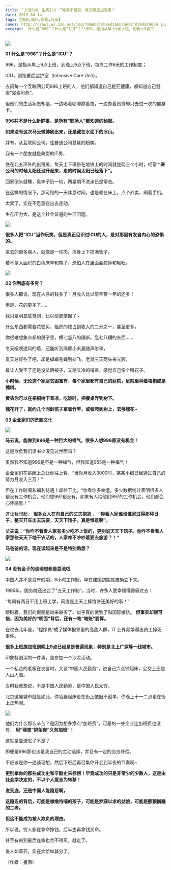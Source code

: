 ```yaml
---
title: “上班996，生病ICU！”如果不是穷，谁又愿意加班呢？
date: 2019-04-14
tags: [情感,娱乐,影视,社会]
cover: http://crawl.ws.126.net/img/706db37cb8ed1b6b7a681fd284874639.jpg
excerpt:  什么是“996”？什么是“ICU”？**996，是指从早上9点上班，到晚上9点下
---
```

![](http://crawl.ws.126.net/img/706db37cb8ed1b6b7a681fd284874639.jpg)  

**01 什么是“996”？什么是“ICU”？**

996，是指从早上9点上班，到晚上9点下班，每周工作6天的工作制度；

ICU，则指重症监护室（Intensive Care Unit）。

去问每一个互联网公司996上班的人，他们都知道自己是亚健康，都知道自己健康“岌岌可危”。

但他们的生活状态却是，一边喝着咖啡熬着夜，一边办着昂贵却只去过一次的健身卡。

**996并不是什么新鲜事，是所有“职场人”都知道的秘密。**

**如果没有这次马云微博刷出来，还是藏在水面下的冰山。**

并有，从互联网公司，往普通公司蔓延的趋势。

我有一个朋友就是典型的IT男，

住在北五环外的出租房，每天上下班挤在地铁上的时间就是两三个小时，经常 **“进公司的时候太阳还没升起来，走的时候太阳已经落下”。**

回家倒头就睡，臭袜子扔一地，两星期不洗澡已是常态。

在这样的情况下，那可怜的一天休息时间，也是赖在床上，点个外卖，刷着手机。

太累了，实在不愿意在出去走动。

生存压力大，是这个社会普遍的生活问题。

![](http://crawl.ws.126.net/img/7c8556565cdb3ea01a22ac02f4c955f9.jpg)  

**很多人把“ICU”当作玩笑，但是真正见识过ICU的人，是对那里有发自内心的恐惧的。**

进去的很多病人，就像是一坨肉，浑身上下插满管子，

若不是大面积的白色床单和帘子，恐怕人在里面会疯掉和呕吐。

![](http://crawl.ws.126.net/img/2f57767aae8bf5ee5290e7454b6260b6.jpg)  

**02 你到底有多穷？**

很多人都说，现在人挣的钱多了！月收入比以前辛苦一年的还多！

但是，花的更多了……

我只是明显感觉到，比以前更拮据了~

什么东西都需要花钱买，租房的钱占到收入的二分之一，甚至更多，

你很难想象帝都的房子里，横七竖八的隔断，乱七八糟的东西……

冬天嗖嗖透风的墙，还能听到隔壁小夫妻随声附和，

夏天总好些了吧，却是蟑螂苍蝇到处飞，老鼠三天两头来光顾，

最让人受不了还是没法晒被子，又潮又冷的铺盖，感觉自己像个叫花子。

**小时候，无论这个家庭贫困富有，每个家里都有自己的庭院，庭院里种着梧桐或是槐树。**

**黄昏你可以在梧桐树下乘凉，吃饭时，把餐桌弄到树下。**

**槐花开了，就约几个同龄孩子拿着竹竿，或者爬到树上，去够槐花~**

**03 企业家们的洗脑文化**

![](http://crawl.ws.126.net/img/e03853c1cf2947c96d0453a7ee72d0dd.jpg)  

**马云说，能做到996是一种巨大的福气，很多人想996都没有机会！**

这是欺负我们读书少没见过世面吗？

虽然我不知道996是不是一种福气，但我知道955是一种福气！

企业家们在薪酬上总让你往上看，“当你月收入3000时，某某小编已经通过自己的努力月收入三万！”

但在工作时间和福利待遇上却往下比，“你看你多幸运，多少数据统计表明很多人都没有工作机会，他们想997都没有，如果有人给他们997的工作机会，他们都会心怀感恩！”

这让我想起， **很多女人在向自己的丈夫抱怨** ， **“你看人家谁谁谁家过得那种日子，整天开车出去玩耍，天天下馆子，真是惬意啊”。**

**丈夫说：“你咋不看看人家有多少吃不上饭的，更别说天天下馆子。你咋不看看人家那些天天下地干农活的，人家咋不吵吵着要去旅游？！”**

**马爸爸的话，现在读起来是不是特别熟悉？**

![](http://crawl.ws.126.net/img/2734e223002b600bd2917ff49f01dc2b.jpg)  

  
**04 没有金子的谈理想都是耍流氓**

中国人并不是没有假期，8小时工作制，早在建国初期就被确立下来。

1995年，国务院还出台了“五天工作制”。当时，许多人要幸福得昏厥过去：

“每周有两日不用上班上学，简直是比天上掉馅饼还美好的事！”

眼瞅着，我们的假期是越来越多了，似乎真的做到了和国际接轨。 **但事实却很可惜，因为美好的“明面”背后，还有一笔“暗账”要算。**

在过去几年里，“程序员”成了媒体报导里的高危人群，IT 业界频繁曝出员工猝死事件。

**很多上班族加班到晚上9点已经是是普遍现象，特别是北上广深等一线城市。**

印象特别深的一件事，是参加一个沙龙活动。

一个私企的老板在发言时，大谈“中国人民勤劳”，说自己六点钟起床，公交上还是人山人海。

当时我就想说，不是中国人民勤劳，是中国人民太穷。

北京这座城市就是如此，你凌晨起床走在街上依旧不孤单，你晚上十一二点走在街上正热闹。

![](http://crawl.ws.126.net/img/78d8f66f6c54627a330551c575a81ab7.jpg)  

他们为什么那么辛苦？是因为想多挣点“加班费”，可恶的一些企业连加班费也没有， **用“理想”绑架你“义务加班”！**

这就是耍流氓了不是？

即便是996那也该是我自己的主动选择，并且有一定的劳务补偿。

不应该是你一通谈理想，然后下班后再召集你开会到半夜的节奏啊~

**更别拿你的那些成功史和辛酸史来标榜！毕竟成功的只是非常少的少数人，这是由社会学决定的，不以个人意志为转移！**

**说到底，还是中国人能隐忍啊，**

**这隐忍的背后，可能是嗷嗷待哺的孩子，可能是梦寐以求的姑娘，可能是颤颤巍巍的二老。**

**但这不能成为被人欺负的理由。**

所以说，穷人都在拿命挣钱，后半生再拿钱买命。

甚至有的到最后连命也舍不得买，就走了。

说人如草芥，实在太恰如其分了。

（作者：墨落）

